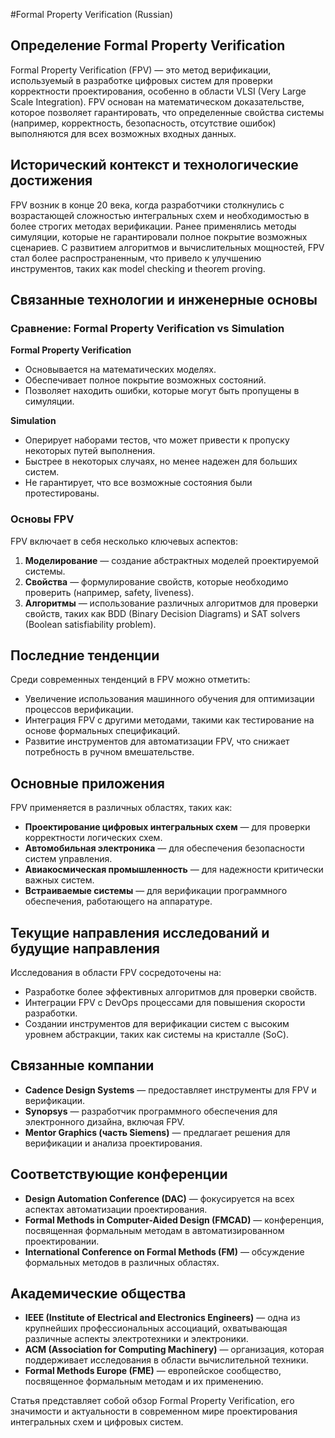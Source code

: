#Formal Property Verification (Russian)

## Определение Formal Property Verification

Formal Property Verification (FPV) — это метод верификации, используемый в разработке цифровых систем для проверки корректности проектирования, особенно в области VLSI (Very Large Scale Integration). FPV основан на математическом доказательстве, которое позволяет гарантировать, что определенные свойства системы (например, корректность, безопасность, отсутствие ошибок) выполняются для всех возможных входных данных.

## Исторический контекст и технологические достижения

FPV возник в конце 20 века, когда разработчики столкнулись с возрастающей сложностью интегральных схем и необходимостью в более строгих методах верификации. Ранее применялись методы симуляции, которые не гарантировали полное покрытие возможных сценариев. С развитием алгоритмов и вычислительных мощностей, FPV стал более распространенным, что привело к улучшению инструментов, таких как model checking и theorem proving.

## Связанные технологии и инженерные основы

### Сравнение: Formal Property Verification vs Simulation

**Formal Property Verification**  
- Основывается на математических моделях.  
- Обеспечивает полное покрытие возможных состояний.  
- Позволяет находить ошибки, которые могут быть пропущены в симуляции.  

**Simulation**  
- Оперирует наборами тестов, что может привести к пропуску некоторых путей выполнения.  
- Быстрее в некоторых случаях, но менее надежен для больших систем.  
- Не гарантирует, что все возможные состояния были протестированы.

### Основы FPV

FPV включает в себя несколько ключевых аспектов:
1. **Моделирование** — создание абстрактных моделей проектируемой системы.
2. **Свойства** — формулирование свойств, которые необходимо проверить (например, safety, liveness).
3. **Алгоритмы** — использование различных алгоритмов для проверки свойств, таких как BDD (Binary Decision Diagrams) и SAT solvers (Boolean satisfiability problem).

## Последние тенденции

Среди современных тенденций в FPV можно отметить:
- Увеличение использования машинного обучения для оптимизации процессов верификации.
- Интеграция FPV с другими методами, такими как тестирование на основе формальных спецификаций.
- Развитие инструментов для автоматизации FPV, что снижает потребность в ручном вмешательстве.

## Основные приложения

FPV применяется в различных областях, таких как:
- **Проектирование цифровых интегральных схем** — для проверки корректности логических схем.
- **Автомобильная электроника** — для обеспечения безопасности систем управления.
- **Авиакосмическая промышленность** — для надежности критически важных систем.
- **Встраиваемые системы** — для верификации программного обеспечения, работающего на аппаратуре.

## Текущие направления исследований и будущие направления

Исследования в области FPV сосредоточены на:
- Разработке более эффективных алгоритмов для проверки свойств.
- Интеграции FPV с DevOps процессами для повышения скорости разработки.
- Создании инструментов для верификации систем с высоким уровнем абстракции, таких как системы на кристалле (SoC).

## Связанные компании

- **Cadence Design Systems** — предоставляет инструменты для FPV и верификации.
- **Synopsys** — разработчик программного обеспечения для электронного дизайна, включая FPV.
- **Mentor Graphics (часть Siemens)** — предлагает решения для верификации и анализа проектирования.

## Соответствующие конференции

- **Design Automation Conference (DAC)** — фокусируется на всех аспектах автоматизации проектирования.
- **Formal Methods in Computer-Aided Design (FMCAD)** — конференция, посвященная формальным методам в автоматизированном проектировании.
- **International Conference on Formal Methods (FM)** — обсуждение формальных методов в различных областях.

## Академические общества

- **IEEE (Institute of Electrical and Electronics Engineers)** — одна из крупнейших профессиональных ассоциаций, охватывающая различные аспекты электротехники и электроники.
- **ACM (Association for Computing Machinery)** — организация, которая поддерживает исследования в области вычислительной техники.
- **Formal Methods Europe (FME)** — европейское сообщество, посвященное формальным методам и их применению.

Статья представляет собой обзор Formal Property Verification, его значимости и актуальности в современном мире проектирования интегральных схем и цифровых систем.